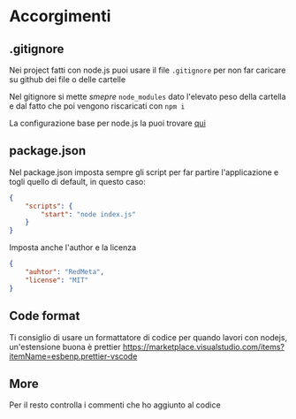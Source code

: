 
# Accorgimenti

## .gitignore

Nei project fatti con node.js puoi usare il file `.gitignore` per non far caricare su github dei file o delle cartelle

Nel gitignore si mette *smepre* `node_modules` dato l'elevato peso della cartella e dal fatto che poi vengono riscaricati con `npm i` 

La configurazione base per node.js la puoi trovare [qui](https://github.com/github/gitignore/blob/main/Node.gitignore)

## package.json

Nel package.json imposta sempre gli script per far partire l'applicazione e togli quello di default, in questo caso:

```json
{
    "scripts": {
        "start": "node index.js"
    }
}
```


Imposta anche l'author e la licenza

```json
{
    "auhtor": "RedMeta",
    "license": "MIT"
}
```

## Code format

Ti consiglio di usare un formattatore di codice per quando lavori con nodejs,
un'estensione buona è prettier https://marketplace.visualstudio.com/items?itemName=esbenp.prettier-vscode

## More

Per il resto controlla i commenti che ho aggiunto al codice